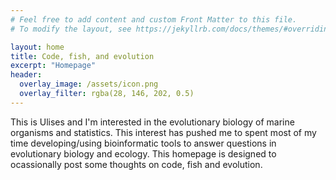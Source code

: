 ```yaml
---
# Feel free to add content and custom Front Matter to this file.
# To modify the layout, see https://jekyllrb.com/docs/themes/#overriding-theme-defaults

layout: home
title: Code, fish, and evolution
excerpt: "Homepage"
header:
  overlay_image: /assets/icon.png
  overlay_filter: rgba(28, 146, 202, 0.5)
---
```

This is Ulises and I'm interested in the evolutionary biology of marine organisms and statistics. This interest has pushed me to spent most of my time developing/using bioinformatic tools to answer questions in evolutionary biology and ecology. This homepage is designed to ocassionally post some thoughts on code, fish and evolution.


